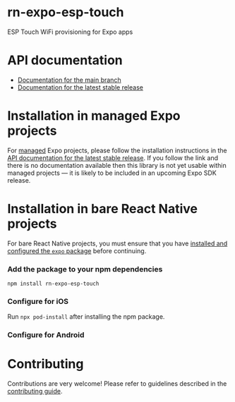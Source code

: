 # rn-expo-esp-touch

ESP Touch WiFi provisioning for Expo apps

# API documentation

- [Documentation for the main branch](https://github.com/expo/expo/blob/main/docs/pages/versions/unversioned/sdk/rn-esp-touch.md)
- [Documentation for the latest stable release](https://docs.expo.dev/versions/latest/sdk/rn-esp-touch/)

# Installation in managed Expo projects

For [managed](https://docs.expo.dev/archive/managed-vs-bare/) Expo projects, please follow the installation instructions in the [API documentation for the latest stable release](#api-documentation). If you follow the link and there is no documentation available then this library is not yet usable within managed projects &mdash; it is likely to be included in an upcoming Expo SDK release.

# Installation in bare React Native projects

For bare React Native projects, you must ensure that you have [installed and configured the `expo` package](https://docs.expo.dev/bare/installing-expo-modules/) before continuing.

### Add the package to your npm dependencies

```
npm install rn-expo-esp-touch
```

### Configure for iOS

Run `npx pod-install` after installing the npm package.


### Configure for Android



# Contributing

Contributions are very welcome! Please refer to guidelines described in the [contributing guide]( https://github.com/expo/expo#contributing).
